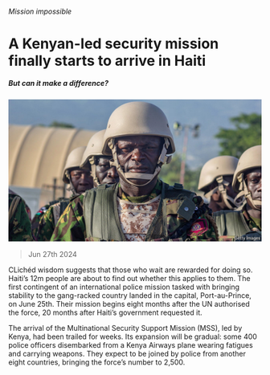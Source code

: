 ###### Mission impossible

# A Kenyan-led security mission finally starts to arrive in Haiti 

##### But can it make a difference? 

![image](images/20240629_AMP504.jpg) 

> Jun 27th 2024 

CLichéd wisdom suggests that those who wait are rewarded for doing so. Haiti’s 12m people are about to find out whether this applies to them. The first contingent of an international police mission tasked with bringing stability to the gang-racked country landed in the capital, Port-au-Prince, on June 25th. Their mission begins eight months after the UN authorised the force, 20 months after Haiti’s government requested it. 

The arrival of the Multinational Security Support Mission (MSS), led by Kenya, had been trailed for weeks. Its expansion will be gradual: some 400 police officers disembarked from a Kenya Airways plane wearing fatigues and carrying weapons. They expect to be joined by police from another eight countries, bringing the force’s number to 2,500. 

